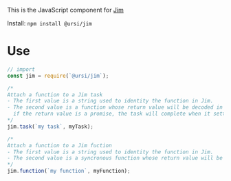 This is the JavaScript component for [Jim](https://github.com/ursi/jim)

Install: `npm install @ursi/jim`

# Use

```javascript
// import
const jim = require(`@ursi/jim`);

/*
Attach a function to a Jim task
- The first value is a string used to identity the function in Jim.
- The second value is a function whose return value will be decoded in Jim.
  if the return value is a promise, the task will complete when it settles.
*/
jim.task(`my task`, myTask);

/*
Attach a function to a Jim fuction
- The first value is a string used to identity the function in Jim.
- The second value is a syncronous function whose return value will be decoded in Jim.
*/
jim.function(`my function`, myFunction);
```
